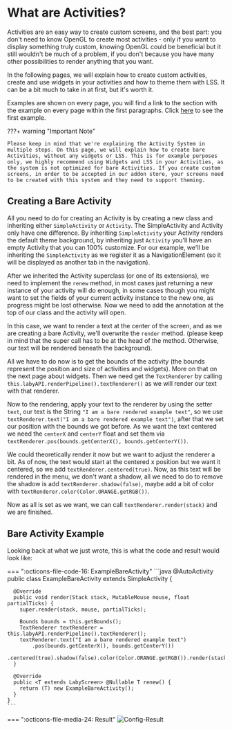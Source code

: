# What are Activities?

Activities are an easy way to create custom screens, and the best part: you don't need to know OpenGL to create most activities - only if you want to display something truly custom, knowing OpenGL could be beneficial but it still wouldn't be much of a problem, if you don't because you have many other possibilities to render anything that you want.

In the following pages, we will explain how to create custom activities, create and use widgets in your activities and how to theme them with LSS. It can be a bit much to take in at first, but it's worth it.

Examples are shown on every page, you will find a link to the section with the example on every page within the first paragraphs. Click <a href="#bare-activity-example">here</a> to see the first example.

???+ warning "Important Note"

    Please keep in mind that we're explaining the Activity System in multiple steps. On this page, we will explain how to create bare Activities, without any widgets or LSS. This is for example purposes only, we highly recommend using Widgets and LSS in your Activities, as the system is not optimized for bare Activities. If you create custom screens, in order to be accepted in our addon store, your screens need to be created with this system and they need to support theming. 

## Creating a Bare Activity

All you need to do for creating an Activity is by creating a new class and inheriting either `SimpleActivity` or `Activity`. The SimpleActivity and Activity only have one difference. By inheriting `SimpleActivity` your Activity renders the default theme background, by inheriting just `Activity` you'll have an empty Activity that you can 100% customize. For our example, we'll be inheriting the `SimpleActivity` as we register it as a NavigationElement (so it will be displayed as another tab in the navigation). 

After we inherited the Activity superclass (or one of its extensions), we need to implement the `renew` method, in most cases just returning a new instance of your activity will do enough, in some cases though you might want to set the fields of your current activity instance to the new one, as progress might be lost otherwise. Now we need to add the annotation at the top of our class and the activity will open.

In this case, we want to render a text at the center of the screen, and as we are creating a bare Activity, we'll overwrite the `render` method. (please keep in mind that the super call has to be at the head of the method. Otherwise, our text will be rendered beneath the background). 

All we have to do now is to get the bounds of the activity (the bounds represent the position and size of activities and widgets). More on that on the next page about widgets. Then we need get the `TextRenderer` by calling `this.labyAPI.renderPipeline().textRenderer()` as we will render our text with that renderer. 

Now to the rendering, apply your text to the renderer by using the setter `text`, our text is the String `"I am a bare rendered example text"`, so we use `textRenderer.text("I am a bare rendered example text")`, after that we set our position with the bounds we got before. As we want the text centered we need the `centerX` and `centerY` float and set them via `textRenderer.pos(bounds.getCenterX(), bounds.getCenterY())`. 

We could theoretically render it now but we want to adjust the renderer a bit. As of now, the text would start at the centered x position but we want it centered, so we add `textRenderer.centered(true)`. Now, as this text will be rendered in the menu, we don't want a shadow, all we need to do to remove the shadow is add `textRenderer.shadow(false)`, maybe add a bit of color with `textRenderer.color(Color.ORANGE.getRGB())`.

Now as all is set as we want, we can call `textRenderer.render(stack)` and we are finished. 

## Bare Activity Example

Looking back at what we just wrote, this is what the code and result would look like:

=== ":octicons-file-code-16: ExampleBareActivity"
    ```java
    @AutoActivity
    public class ExampleBareActivity extends SimpleActivity {
    
      @Override
      public void render(Stack stack, MutableMouse mouse, float partialTicks) {
        super.render(stack, mouse, partialTicks);
    
        Bounds bounds = this.getBounds();
        TextRenderer textRenderer = this.labyAPI.renderPipeline().textRenderer();
        textRenderer.text("I am a bare rendered example text")
            .pos(bounds.getCenterX(), bounds.getCenterY())
            .centered(true).shadow(false).color(Color.ORANGE.getRGB()).render(stack);
      }
    
      @Override
      public <T extends LabyScreen> @Nullable T renew() {
        return (T) new ExampleBareActivity();
      }
    }
    ```

=== ":octicons-file-media-24: Result"
    ![Config-Result](/assets/files/screenshots/bare-activity-example.png)